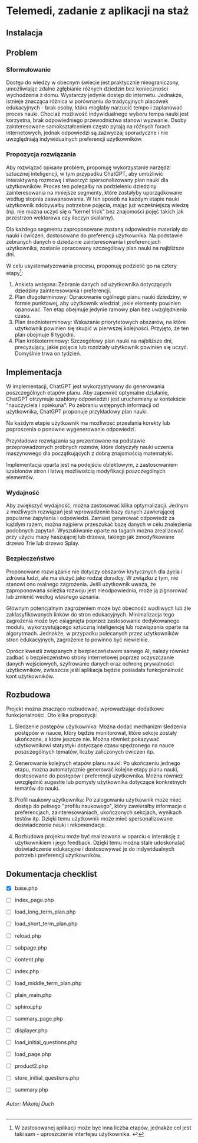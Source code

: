 # Telemedi, zadanie z aplikacji na staż
## Instalacja 

## Problem
### Sformułowanie
Dostęp do wiedzy w obecnym świecie jest praktycznie nieograniczony, umożliwiając zdalne zgłębianie różnych dziedzin 
bez konieczności wychodzenia z domu. Wystarczy jedynie dostęp do internetu. Jednakże, istnieje znacząca różnica 
w porównaniu do tradycyjnych placówek edukacyjnych - brak osoby, która mogłaby narzucić tempo i zaplanować proces nauki. 
Chociaż możliwość indywidualnego wyboru tempa nauki jest korzystna, brak odpowiedniego przewodnictwa stanowi wyzwanie. 
Osoby zainteresowane samokształceniem często pytają na różnych forach internetowych, jednak odpowiedzi są 
zazwyczaj sporadyczne i nie uwzględniają indywidualnych preferencji użytkowników.

### Propozycja rozwiązania
Aby rozwiązać opisany problem, proponuję wykorzystanie narzędzi sztucznej inteligencji, w tym przypadku ChatGPT, 
aby umożliwić interaktywną rozmowę i stworzyć spersonalizowany plan nauki dla użytkowników. 
Proces ten polegałby na podzieleniu dziedziny zainteresowania na mniejsze segmenty, które zostałyby uporządkowane 
według stopnia zaawansowania. W ten sposób na każdym etapie nauki użytkownik zdobywałby potrzebne pojęcia, 
mając już wcześniejszą wiedzę (np. nie można uczyć się o "kernel trick" bez znajomości pojęć takich jak przestrzeń wektorowa czy iloczyn skalarny).

Dla każdego segmentu zaproponowane zostaną odpowiednie materiały do nauki i ćwiczeń, dostosowane do preferencji użytkownika. 
Na podstawie zebranych danych o dziedzinie zainteresowania i preferencjach użytkownika, zostanie opracowany szczegółowy plan nauki na najbliższe dni.

W celu usystematyzowania procesu, proponuję podzielić go na cztery etapy[^1]:

1. Ankieta wstępna: Zebranie danych od użytkownika dotyczących dziedziny zainteresowania i preferencji.
2. Plan długoterminowy: Opracowanie ogólnego planu nauki dziedziny, w formie punktowej, aby użytkownik wiedział, 
jakie elementy powinien opanować. Ten etap obejmuje jedynie ramowy plan bez uwzględnienia czasu.
3. Plan średnioterminowy: Wskazanie priorytetowych obszarów, na które użytkownik powinien się skupić w pierwszej kolejności. 
Przyjęto, że ten plan obejmuje 8 tygodni.
4. Plan krótkoterminowy: Szczegółowy plan nauki na najbliższe dni, precyzujący, jakie pojęcia lub rozdziały użytkownik 
powinien się uczyć. Domyślnie trwa on tydzień.

[^1]: W zastosowanej aplikacji może być inna liczba etapów, jednakże cel jest taki sam - uproszczenie interfejsu użytkownika. ↩

## Implementacja
W implementacji, ChatGPT jest wykorzystywany do generowania poszczególnych etapów planu. 
Aby zapewnić optymalne działanie, ChatGPT otrzymuje szablony odpowiedzi i jest uruchamiany w kontekście "nauczyciela i opiekuna". 
Po zebraniu wstępnych informacji od użytkownika, ChatGPT proponuje przykładowy plan nauki.

Na każdym etapie użytkownik ma możliwość przesłania korekty lub poproszenia o ponowne wygenerowanie odpowiedzi.

Przykładowe rozwiązania są prezentowane na podstawie przeprowadzonych próbnych rozmów, które dotyczyły nauki 
uczenia maszynowego dla początkujących z dobrą znajomością matematyki.

Implementacja oparta jest na podejściu obiektowym, z zastosowaniem szablonów stron i łatwą 
możliwością modyfikacji poszczególnych elementów.



### Wydajność
Aby zwiększyć wydajność, można zastosować kilka optymalizacji. Jednym z możliwych rozwiązań jest 
wprowadzenie bazy danych zawierającej popularne zapytania i odpowiedzi. Zamiast generować odpowiedź za każdym razem, 
można najpierw przeszukać bazę danych w celu znalezienia podobnych zapytań. Wyszukiwanie oparte na tagach 
można zrealizować przy użyciu mapy haszującej lub drzewa, takiego jak zmodyfikowane drzewo Trie lub drzewo Splay.



### Bezpieczeństwo
Proponowane rozwiązanie nie dotyczy obszarów krytycznych dla życia i zdrowia ludzi, ale ma służyć jako rodzaj doradcy. 
W związku z tym, nie stanowi ono realnego zagrożenia. Jeśli użytkownik uważa, że zaproponowana ścieżka rozwoju 
jest nieodpowiednia, może ją zignorować lub zmienić według własnego uznania.

Głównym potencjalnym zagrożeniem może być obecność wadliwych lub źle zaklasyfikowanych linków do stron edukacyjnych. 
Minimalizacja tego zagrożenia może być osiągnięta poprzez zastosowanie dedykowanego modułu, 
wykorzystującego sztuczną inteligencję lub rozwiązania oparte na algorytmach. Jednakże, w przypadku polecanych 
przez użytkowników stron edukacyjnych, zagrożenie to powinno być niewielkie.

Oprócz kwestii związanych z bezpieczeństwem samego AI, należy również zadbać o bezpieczeństwo strony internetowej 
poprzez oczyszczanie danych wejściowych, szyfrowanie danych oraz ochronę prywatności użytkowników, zwłaszcza jeśli 
aplikacja będzie posiadała funkcjonalność kont użytkowników.



## Rozbudowa
Projekt można znacząco rozbudować, wprowadzając dodatkowe funkcjonalności. Oto kilka propozycji:
1. Śledzenie postępów użytkownika: Można dodać mechanizm śledzenia postępów w nauce, który będzie monitorował, 
które sekcje zostały ukończone, a które jeszcze nie. Można również pokazywać użytkownikowi statystyki dotyczące 
czasu spędzonego na nauce poszczególnych tematów, liczby zaliczonych ćwiczeń itp.

2. Generowanie kolejnych etapów planu nauki: Po ukończeniu jednego etapu, można automatycznie generować 
kolejne etapy planu nauki, dostosowane do postępów i preferencji użytkownika. Można również uwzględnić sugestie 
lub pomysły użytkownika dotyczące konkretnych tematów do nauki.

3. Profil naukowy użytkownika: Po zalogowaniu użytkownik może mieć dostęp do pełnego "profilu naukowego", 
który zawierałby informacje o preferencjach, zainteresowaniach, ukończonych sekcjach, wynikach testów itp. 
Dzięki temu użytkownik może mieć spersonalizowane doświadczenie nauki i rekomendacje.

4. Rozbudowa projektu może być realizowana w oparciu o interakcję z użytkownikiem i jego feedback. 
Dzięki temu można stale udoskonalać doświadczenie edukacyjne i dostosowywać je do indywidualnych potrzeb i preferencji użytkowników.


## Dokumentacja checklist
- [X] base.php 
- [ ] index\_page.php
- [ ] load\_long\_term\_plan.php
- [ ] load\_short\_term\_plan.php
- [ ] reload.php
- [ ] subpage.php
- [ ] content.php
- [ ] index.php
- [ ] load\_middle\_term\_plan.php
- [ ] plain\_main.php
- [ ] sphinx.php
- [ ] summary\_page.php
- [ ] displayer.php
- [ ] load\_initial\_questions.php
- [ ] load\_page.php
- [ ] product2.php
- [ ] store\_initial\_questions.php
- [ ] summary.php





###### Autor: Mikołaj Duch
